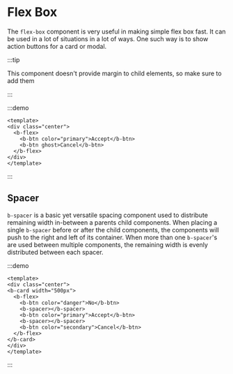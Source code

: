 # Flex Box

The `flex-box` component is very useful in making simple flex box fast. It can be used in a lot of situations in a lot of ways. One such way is to show action buttons for a card or modal.

:::tip

This component doesn't provide margin to child elements, so make sure to add them

:::

:::demo

```vue
<template>
<div class="center">
  <b-flex>
    <b-btn color="primary">Accept</b-btn>
    <b-btn ghost>Cancel</b-btn>
  </b-flex>
</div>
</template>
```
:::

## Spacer

`b-spacer` is a basic yet versatile spacing component used to distribute remaining width in-between a parents child components. When placing a single `b-spacer` before or after the child components, the components will push to the right and left of its container. When more than one `b-spacer`'s are used between multiple components, the remaining width is evenly distributed between each spacer.

:::demo

```vue
<template>
<div class="center">
<b-card width="500px">
  <b-flex>
    <b-btn color="danger">No</b-btn>
    <b-spacer></b-spacer>
    <b-btn color="primary">Accept</b-btn>
    <b-spacer></b-spacer>
    <b-btn color="secondary">Cancel</b-btn>
  </b-flex>
</b-card> 
</div>
</template>
```
:::

<style>
/* Adding some margin to make the buttons look good */
.btn{
  margin:5px;
}
</style>